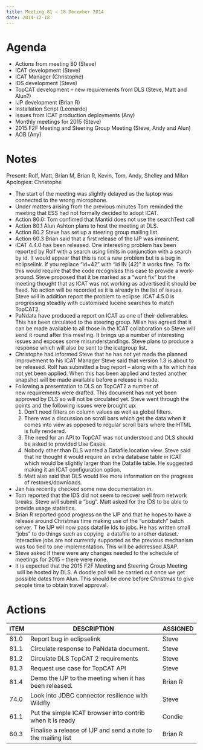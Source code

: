 ```yaml
---
title: Meeting 81 – 18 December 2014
date: 2014-12-18
---
```


# Agenda

  - Actions from meeting 80 (Steve)
  - ICAT development (Steve)
  - ICAT Manager (Christophe)
  - IDS development (Steve)
  - TopCAT development – new requirements from DLS (Steve, Matt and
    Alun?)
  - IJP development (Brian R)
  - Installation Script (Leonardo)
  - Issues from ICAT production deployments (Any)
  - Monthly meetings for 2015 (Steve)
  - 2015 F2F Meeting and Steering Group Meeting (Steve, Andy and Alun)
  - AOB (Any)

# Notes

Present: Rolf, Matt, Brian M, Brian R, Kevin, Tom, Andy, Shelley and
Milan Apologies: Christophe

  - The start of the meeting was slightly delayed as the laptop was
    connected to the wrong microphone.
  - Under matters arising from the previous minutes Tom reminded the
    meeting that ESS had not formally decided to adopt ICAT.
  - Action 80.0: Tom confimed that Mantid does not use the searchText
    call
  - Action 80.1 Alun Ashton plans to host the meeting at DLS.
  - Action 80.2 Steve has set up a steering group mailing list.
  - Action 60.3 Brian said that a first release of the IJP was imminent.
  - ICAT 4.4.0 has been released. One interesting problem has been
    reported by Rolf with a search using limits in conjunction with a
    search by id. It would appear that this is not a new problem but is
    a bug in eclipselink. If you replace “id=42” with “id IN (42)” it
    works fine. To fix this would require that the code recognises this
    case to provide a work-around. Steve proposed that it be marked as a
    “wont fix” but the meeting thought that as ICAT was not working as
    advertised it should be fixed. No action will be recorded as it is
    already in the list of issues. Steve will in addition report the
    problem to eclipse. ICAT 4.5.0 is progressing steadily with
    customised lucene searches to match TopCAT2.
  - PaNdata have produced a report on ICAT as one of their deliverables.
    This has been circulated to the steering group. Milan has agreed
    that it can be made available to all those in the ICAT collaboration
    so Steve will send it round after this meeting. It brings up a
    number of interesting issues and exposes some misunderstandings.
    Steve plans to produce a response which will also be sent to the
    icatgroup list.
  - Christophe had informed Steve that he has not yet made the planned
    improvement to his ICAT Manager Steve said that version 1.3 is about
    to be released. Rolf has submitted a bug report – along with a fix
    which has not yet been applied. When this has been applied and
    tested another snapshot will be made available before a release is
    made.
  - Following a presentation to DLS on TopCAT2 a number of
    new requirements were drafted. This document has not yet been
    approved by DLS so will not be circulated yet. Steve went through
    the points and the following issues were brought up:
    1.  Don’t need filters on column values as well as global filters.
    2.  There was a discussion on scroll bars which get the data when it
        comes into view as opposed to regular scroll bars where the HTML
        is fully rendered.
    3.  The need for an API to TopCAT was not understood and DLS should
        be asked to provided Use Cases.
    4.  Nobody other than DLS wanted a Datafile.location view. Steve
        said that he thought it would require an extra database table in
        ICAT which would be slightly larger than the Datafile table. He
        suggested making it an ICAT configuration option.
    5.  Matt also said that DLS would like more information on the
        progress of restores/downloads.
  - Jan has recently checked some new documentation in.
  - Tom reported that the IDS did not seem to recover well from network
    breaks. Steve will submit a “bug”. Matt asked for the IDS to be able
    to provide usage statistics.
  - Brian R reported good progress on the IJP and that he hopes to have
    a release around Christmas time making use of the “unixbatch” batch
    server. T he IJP will now pass datafile Ids to jobs. He has written
    small “jobs” to do things such as copying  a datafile to another
    dataset. Interactive jobs are not currently supported as the
    previous mechanism was too tied to one implementation. This will be
    addressed ASAP.
  - Steve asked if there were any changes needed to the schedule of
    meetings for 2015 – there were none.
  - It is expected that the 2015 F2F Meeting and Steering Group Meeting
     will be hosted by DLS. A doodle poll will be carried out once we
    get possible dates from Alun. This should be done before Christmas
    to give people time to obtain travel
approval.

# Actions

| ITEM | DESCRIPTION                                                   | ASSIGNED |
| ---- | ------------------------------------------------------------- | -------- |
| 81.0 | Report bug in eclipselink                                     | Steve    |
| 81.1 | Circulate response to PaNdata document.                       | Steve    |
| 81.2 | Circulate DLS TopCAT 2 requirements                           | Steve    |
| 81.3 | Request use case for TopCAT API                               | Steve    |
| 81.4 | Demo the IJP to the meeting when it has been released.        | Brian R  |
| 74.0 | Look into JDBC connector resilience with Wildfly              | Steve    |
| 61.1 | Put the simple ICAT browser into contrib when it is ready     | Condie   |
| 60.3 | Finalise a release of IJP and send a note to the mailing list | Brian R  |
